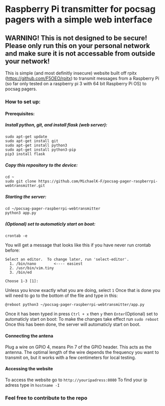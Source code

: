 # Raspberry Pi transmitter for pocsag pagers with a simple web interface
## WARNING! This is not designed to be secure! Please only run this on your personal network and make sure it is not accessable from outside your network!

This is simple (and most definitly insecure) website built off rpitx (https://github.com/F5OEO/rpitx) to transmit messages from a Raspberry Pi (so far only tested on a raspberry pi 3 with 64 bit Raspberry Pi OS) to pocsag pagers. 


### How to set up:
#### Prerequisites:



##### Install python, git, and install flask (web server):
```
sudo apt-get update
sudo apt-get install git
sudo apt-get install python3
sudo apt-get install python3-pip
pip3 install flask
```
##### Copy this repository to the device:
```
cd ~
sudo git clone https://github.com/MichaelK-F/pocsag-pager-raspberrpi-webtransmitter.git
```

##### Starting the server:
```
cd ~/pocsag-pager-raspberrpi-webtransmitter
python3 app.py
```





##### (Optional) set to automaticly start on boot:
```
crontab -e
```
You will get a message that looks like this if you have never run crontab before:

```
Select an editor.  To change later, run 'select-editor'.
  1. /bin/nano        <---- easiest
  2. /usr/bin/vim.tiny
  3. /bin/ed

Choose 1-3 [1]:
```
Unless you know exactly what you are doing, select ```1```
Once that is done you will need to go to the bottom of the file and type in this:
```
@reboot python3 ~/pocsag-pager-raspberrpi-webtransmitter/app.py
```
Once it has been typed in press ```Ctrl + x``` then ```y``` then ```Enter```(Optional) set to automaticly start on boot:
To make the changes take effect run ```sudo reboot```
Once this has been done, the server will automaticly start on boot.

#### Connecting the antena
Plug a wire on GPIO 4, means Pin 7 of the GPIO header. This acts as the antenna. The optimal length of the wire depends the frequency you want to transmit on, but it works with a few centimeters for local testing.

#### Accessing the website
To access the website go to ```http://youripadress:8080```
To find your ip adress type in ```hostname -I```




### Feel free to contribute to the repo



